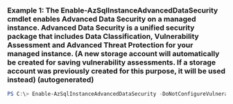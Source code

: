 ### Example 1: The Enable-AzSqlInstanceAdvancedDataSecurity cmdlet enables Advanced Data Security on a managed instance. Advanced Data Security is a unified security package that includes Data Classification, Vulnerability Assessment and Advanced Threat Protection for your managed instance. (A new storage account will automatically be created for saving vulnerability assessments. If a storage account was previously created for this purpose, it will be used instead) (autogenerated)
```powershell
PS C:\> Enable-AzSqlInstanceAdvancedDataSecurity -DoNotConfigureVulnerabilityAssessment  -InstanceName ContosoManagedInstanceName -ResourceGroupName MyResourceGroup
```

